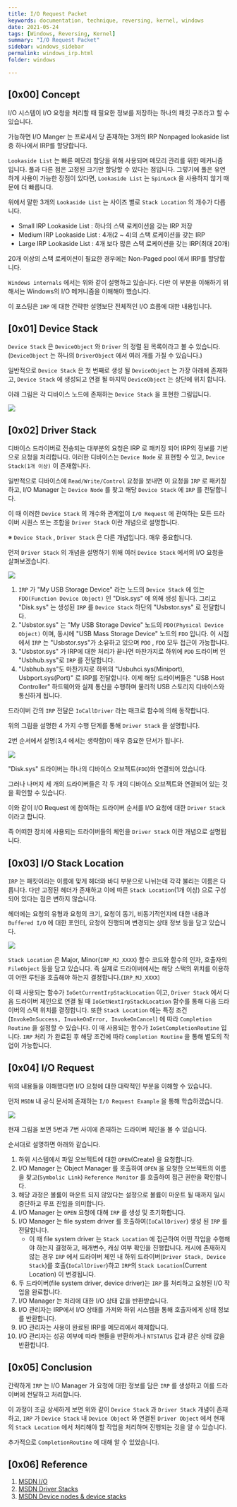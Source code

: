 ```yaml
---
title: I/O Request Packet
keywords: documentation, technique, reversing, kernel, windows
date: 2021-05-24
tags: [Windows, Reversing, Kernel]
summary: "I/O Request Packet"
sidebar: windows_sidebar
permalink: windows_irp.html
folder: windows

---
```


## [0x00] Concept

I/O 시스템이 I/O 요청을 처리할 때 필요한 정보를 저장하는 하나의 패킷 구조라고 할 수 있습니다.

가능하면 I/O Manger 는 프로세서 당 존재하는 3개의 IRP Nonpaged lookaside list 중 하나에서 IRP를 할당합니다.

`Lookaside List` 는 빠른 메모리 할당을 위해 사용되며 메모리 관리를 위한 메커니즘 입니다. 풀과 다른 점은 고정된 크기만 할당할 수 있다는 점입니다. 그렇기에 풀은 유연하게 사용이 가능한 장점이 있다면, `Lookaside List` 는 `SpinLock` 을 사용하지 않기 때문에 더 빠릅니다.

위에서 말한 3개의 `Lookaside List` 는 사이즈 별로 `Stack Location` 의 개수가 다릅니다.

- Small IRP Lookaside List : 하나의 스택 로케이션을 갖는 IRP 저장
- Medium IRP Lookaside List : 4개(2 ~ 4)의 스택 로케이션을 갖는 IRP
- Large IRP Lookaside List : 4개 보다 많은 스택 로케이션을 갖는 IRP(최대 20개)

20개 이상의 스택 로케이션이 필요한 경우에는 Non-Paged pool 에서 IRP를 할당합니다.

`Windows internals` 에서는 위와 같이 설명하고 있습니다. 다만 이 부분을 이해하기 위해서는 Windows의 I/O 메커니즘을 이해해야 했습니다.

이 포스팅은 `IRP` 에 대한 간략한 설명보단 전체적인 I/O 흐름에 대한 내용입니다.

## [0x01] Device Stack

`Device Stack` 은 `DeviceObject` 와 `Driver` 의 정렬 된 목록이라고 볼 수 있습니다.(`DeviceObject` 는 하나의 `DriverObject` 에서 여러 개를 가질 수 있습니다.)

일반적으로 `Device Stack` 은 첫 번째로 생성 될 `DeviceObject` 는 가장 아래에 존재하고, `Device Stack` 에 생성되고 연결 될 마지막 `DeviceObject` 는 상단에 위치 합니다.

아래 그림은 각 디바이스 노드에 존재하는 `Device Stack` 을 표현한 그림입니다.

<img src="https://github.com/Shhoya/shhoya.github.io/blob/master/rsrc/windows/irp_00.png?raw=true">

## [0x02] Driver Stack

디바이스 드라이버로 전송되는 대부분의 요청은 IRP 로 패키징 되어 IRP의 정보를 기반으로 요청을 처리합니다. 이러한 디바이스는 `Device Node` 로 표현할 수 있고, `Device Stack(1개 이상)` 이 존재합니다.

일반적으로 디바이스에 `Read/Write/Control` 요청을 보내면 이 요청을 `IRP` 로 패키징하고, I/O Manager 는 `Device Node` 를 찾고 해당 `Device Stack` 에 `IRP` 를 전달합니다.

이 때 이러한 `Device Stack` 의 개수와 관계없이 `I/O Request` 에 관여하는 모든 드라이버 시퀀스 또는 조합을 `Driver Stack` 이란 개념으로 설명합니다.

※ `Device Stack` , `Driver Stack` 은 다른 개념입니다. 매우 중요합니다.

먼저 `Driver Stack` 의 개념을 설명하기 위해 여러 `Device Stack` 에서의 I/O 요청을 살펴보겠습니다.

<img src="https://github.com/Shhoya/shhoya.github.io/blob/master/rsrc/windows/irp_01.png?raw=true">

1. `IRP` 가 "My USB Storage Device" 라는 노드의 `Device Stack` 에 있는 `FDO(Function Device Object)` 인 "Disk.sys" 에 의해 생성 됩니다. 그리고 "Disk.sys" 는 생성된 `IRP` 를 `Device Stack` 하단의 "Usbstor.sys" 로 전달합니다.
2. "Usbstor.sys" 는 "My USB Storage Device" 노드의 `PDO(Physical Device Object)` 이며, 동시에 "USB Mass Storage Device" 노드의 `FDO` 입니다. 이 시점에서 `IRP` 는 "Usbstor.sys"가 소유하고 있으며 `PDO` , `FDO` 모두 접근이 가능합니다.
3. "Usbstor.sys" 가 IRP에 대한 처리가 끝나면 마찬가지로 하위에 `PDO` 드라이버 인 "Usbhub.sys"로 `IRP` 를 전달합니다.
4. "Usbhub.sys"도 마찬가지로 하위의 "Usbuhci.sys(Miniport), Usbport.sys(Port)" 로 IRP를 전달합니다. 이제 해당 드라이버들은 "USB Host Controller" 하드웨어와 실제 통신을 수행하며 물리적 USB 스토리지 디바이스와 통신하게 됩니다.

드라이버 간의 `IRP` 전달은 `IoCallDriver` 라는 매크로 함수에 의해 동작합니다.

위의 그림을 설명한 4 가지 수행 단계를 통해 `Driver Stack` 을 설명합니다.

2번 순서에서 설명(3,4 에서는 생략함)이 매우 중요한 단서가 됩니다.

<img src="https://github.com/Shhoya/shhoya.github.io/blob/master/rsrc/windows/irp_02.png?raw=true">

"Disk.sys" 드라이버는 하나의 디바이스 오브젝트(`FDO`)와 연결되어 있습니다.

그러나 나머지 세 개의 드라이버들은 각 두 개의 디바이스 오브젝트와 연결되어 있는 것을 확인할 수 있습니다.

이와 같이 I/O Request 에 참여하는 드라이버 순서를 I/O 요청에 대한 `Driver Stack` 이라고 합니다.

즉 어떠한 장치에 사용되는 드라이버들의 체인을 `Driver Stack` 이란 개념으로 설명됩니다.

## [0x03] I/O Stack Location

`IRP` 는 패킷이라는 이름에 맞게 헤더와 바디 부분으로 나뉘는데 각각 불리는 이름은 다릅니다. 다만 고정된 헤더가 존재하고 이에 따른 `Stack Location`(1개 이상) 으로 구성되어 있다는 점은 변하지 않습니다.

헤더에는 요청의 유형과 요청의 크기, 요청이 동기, 비동기적인지에 대한 내용과 `Buffered I/O` 에 대한 포인터, 요청이 진행되며 변경되는 상태 정보 등을 담고 있습니다.

<img src="https://github.com/Shhoya/shhoya.github.io/blob/master/rsrc/windows/irp_03.png?raw=true">

`Stack Location` 은 Major, Minor(`IRP_MJ_XXXX`) 함수 코드와 함수의 인자, 호출자의 `FileObject` 등을 담고 있습니다. 즉 실제로 드라이버에서는 해당 스택의 위치를 이용하여 어떤 루틴을 호출해야 하는지 결정합니다.(`IRP_MJ_XXXX`)

이 때 사용되는 함수가 `IoGetCurrentIrpStackLocation` 이고, `Driver Stack` 에서 다음 드라이버 체인으로 연결 될 때 `IoGetNextIrpStackLocation` 함수를 통해 다음 드라이버의 스택 위치를 결정합니다. 또한 `Stack Location` 에는 특정 조건(`InvokeOnSuccess, InvokeOnError, InvokeOnCancel`) 에 따라 `Completion Routine` 을 설정할 수 있습니다. 이 때 사용되는 함수가 `IoSetCompletionRoutine` 입니다. `IRP` 처리 가 완료된 후 해당 조건에 따라 `Completion Routine` 을 통해 별도의 작업이 가능합니다.

## [0x04] I/O Request

위의 내용들을 이해했다면 I/O 요청에 대한 대략적인 부분을 이해할 수 있습니다.

먼저 `MSDN` 내 공식 문서에 존재하는 `I/O Request Example` 을 통해 학습하겠습니다.

<img src="https://github.com/Shhoya/shhoya.github.io/blob/master/rsrc/windows/irp_04.png?raw=true">

현재 그림을 보면 5번과 7번 사이에 존재하는 드라이버 체인을 볼 수 있습니다.

순서대로 설명하면 아래와 같습니다.

1. 하위 시스템에서 파일 오브젝트에 대한 `OPEN`(Create) 을 요청합니다.
2. I/O Manager 는 Object Manager 를 호출하여 `OPEN` 을 요청한 오브젝트의 이름을 찾고(`Symbolic Link`) `Reference Monitor` 를 호출하여 접근 권한을 확인합니다.
3. 해당 과정은 볼륨이 마운트 되지 않았다는 설정으로 볼륨이 마운트 될 때까지 일시 중단하고 루프 진입을 의미합니다.
4. I/O Manager 는 `OPEN` 요청에 대해 `IRP` 를 생성 및 초기화합니다.
5. I/O Manager 는 file system driver 를 호출하여(`IoCallDriver`) 생성 된 `IRP` 를 전달합니다.
   - 이 때 file system driver 는 `Stack Location` 에 접근하여 어떤 작업을 수행해야 하는지 결정하고, 매개변수, 캐싱 여부 확인을 진행합니다. 캐시에 존재하지 않는 경우 `IRP` 에서 드라이버 체인 내 하위 드라이버(`Driver Stack, Device Stack`)를 호출(`IoCallDriver`)하고 `IRP`의 `Stack Location`(Current Location) 이 변경됩니다.
6. 두 드라이버(file system driver, device driver)는 `IRP` 를 처리하고 요청된 I/O 작업을 완료합니다.
7. I/O Manager 는 처리에 대한 I/O 상태 값을 반환받습니다.
8. I/O 관리자는 IRP에서 I/O 상태를 가져와 하위 시스템을 통해 호출자에게 상태 정보를 반환합니다.
9. I/O 관리자는 사용이 완료된 IRP를 메모리에서 해제합니다.
10. I/O 관리자는 성공 여부에 따라 핸들을 반환하거나 `NTSTATUS` 값과 같은 상태 값을 반환합니다.

## [0x05] Conclusion

간략하게 `IRP` 는 I/O Manager 가 요청에 대한 정보를 담은 `IRP` 를 생성하고 이를 드라이버에 전달하고 처리합니다.

이 과정이 조금 상세하게 보면 위와 같이 `Device Stack` 과 `Driver Stack`  개념이 존재하고, `IRP` 가 `Device Stack` 내 `Device Object` 와 연결된 `Driver Object` 에서 현재의 `Stack Location` 에서 처리해야 할 작업을 처리하며 진행되는 것을 알 수 있습니다.

추가적으로 `CompletionRoutine` 에 대해 알 수 있었습니다.

## [0x06] Reference

1. [MSDN I/O](https://docs.microsoft.com/en-us/windows-hardware/drivers/kernel/handling-irps)
2. [MSDN Driver Stacks]([]())
3. [MSDN Device nodes & device stacks]([]())